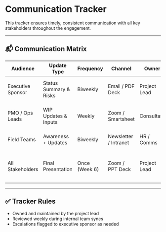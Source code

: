 # Communication Tracker

This tracker ensures timely, consistent communication with all key stakeholders throughout the engagement.

---

## 📬 Communication Matrix

| Audience           | Update Type               | Frequency       | Channel        | Owner         | Notes                          |
|--------------------|---------------------------|------------------|----------------|----------------|--------------------------------|
| Executive Sponsor  | Status Summary & Risks    | Biweekly         | Email / PDF Deck | Project Lead   | Use executive briefing format |
| PMO / Ops Leads    | WIP Updates & Inputs      | Weekly           | Zoom / Smartsheet | Consultant     | Include action item tracker   |
| Field Teams        | Awareness + Updates       | Biweekly         | Newsletter / Intranet | HR / Comms     | Use plain language & visuals  |
| All Stakeholders   | Final Presentation        | Once (Week 6)    | Zoom / PPT Deck  | Project Lead   | Dry-run with sponsor in Week 5 |

---

## ✅ Tracker Rules

- Owned and maintained by the project lead
- Reviewed weekly during internal team syncs
- Escalations flagged to executive sponsor as needed
